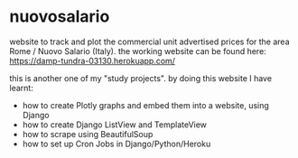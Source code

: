 # nuovosalario

website to track and plot the commercial unit advertised prices for the area Rome / Nuovo Salario (Italy). 
the working website can be found here: https://damp-tundra-03130.herokuapp.com/

this is another one of my "study projects".
by doing this website I have learnt:
- how to create Plotly graphs and embed them into a website, using Django
- how to create Django ListView and TemplateView
- how to scrape using BeautifulSoup
- how to set up Cron Jobs in Django/Python/Heroku


